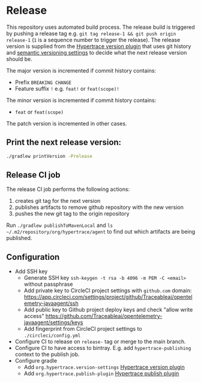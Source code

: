 # Release

This repository uses automated build process. The release build is triggered by pushing a release tag e.g.
`git tag release-1 && git push origin release-1` (`1` is a sequence number to trigger the release). 
The release version is supplied from the
[Hypertrace version plugin](https://github.com/hypertrace/hypertrace-gradle-version-settings-plugin)
that uses git history and [semantic versioning settings](./semantic-build-versioning.gradle) to
decide what the next release version should be.

The major version is incremented if commit history contains:
* Prefix `BREAKING CHANGE`
* Feature suffix `!` e.g. `feat!` or `feat(scope)!`

The minor version is incremented if commit history contains:
* `feat` or `feat(scope)`

The patch version is incremented in other cases.

## Print the next release version:

```bash
./gradlew printVersion -Prelease
```

## Release CI job

The release CI job performs the following actions:
1. creates git tag for the next version
2. publishes artifacts to remove github repository with the new version
3. pushes the new git tag to the origin repository

Run `./gradlew publishToMavenLocal` and `ls ~/.m2/repository/org/hypertrace/agent` to find out which
artifacts are being published.

## Configuration

* Add SSH key
   * Generate SSH key `ssh-keygen -t rsa -b 4096 -m PEM -C <email>` without passphrase
   * Add private key to CircleCI project settings with `github.com` domain: https://app.circleci.com/settings/project/github/Traceableai/opentelemetry-javaagent/ssh
   * Add public key to Github project deploy keys and check "allow write access" https://github.com/Traceableai/opentelemetry-javaagent/settings/keys
   * Add fingerprint from CircleCI project settings to `./circleci/config.yml`
* Configure CI to release on `release-` tag or merge to the main branch.
* Configure CI to have access to bintray. E.g. add `hypertrace-publishing` context to the publish job.
* Configure gradle 
   * Add `org.hypertrace.version-settings` [Hypertrace version plugin](https://github.com/hypertrace/hypertrace-gradle-version-settings-plugin)
   * Add `org.hypertrace.publish-plugin` [Hypertrace publish plugin](https://github.com/hypertrace/hypertrace-gradle-publish-plugin)
